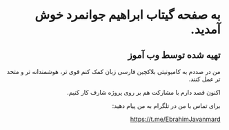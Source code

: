 <div dir="rtl">

# به صفحه گیتاب ابراهیم جوانمرد خوش آمدید. 
## تهیه شده توسط وب آموز

من در صددم به کامیونیتی بلاکچین فارسی زبان کمک کنم قوی تر، هوشمندانه تر و متحد تر عمل کنند.

اکنون قصد دارم با مشارکت هم بر روی پروژه شارف کار کنیم.

برای تماس با من در تلگرام به من پیام دهید:

https://t.me/EbrahimJavanmard

</div>

<!--
**ebrahimjavanmard/ebrahimjavanmard** is a ✨ _special_ ✨ repository because its `README.md` (this file) appears on your GitHub profile.

Here are some ideas to get you started:

- 🔭 I’m currently working on ...
- 🌱 I’m currently learning ...
- 👯 I’m looking to collaborate on ...
- 🤔 I’m looking for help with ...
- 💬 Ask me about ...
- 📫 How to reach me: ...
- 😄 Pronouns: ...
- ⚡ Fun fact: ...
-->
